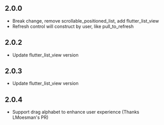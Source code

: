 ## 2.0.0
* Break change, remove scrollable_positioned_list, add flutter_list_view
* Refresh control will construct by user, like pull_to_refresh

## 2.0.2
* Update flutter_list_view version

## 2.0.3
* Update flutter_list_view version

## 2.0.4
* Support drag alphabet to enhance user experience (Thanks LMoesman's PR)